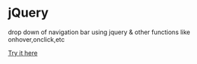 # jQuery
drop down of navigation bar using jquery 
& other functions like onhover,onclick,etc

[Try it here](https://mondal10.github.io/jquery/)
